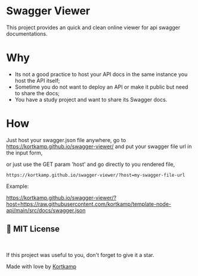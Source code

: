 # Swagger Viewer
 This project provides an quick and clean online viewer for api swagger documentations.

 


# Why
 * Its not a good practice to host your API docs in the same instance you host the API itself;
 * Sometime you do not want to deploy an API or make it public but need to share the docs;
 * You have a study project and want to share its Swagger docs.

 # How 
 Just host your swagger.json file anywhere, go to 
 https://kortkamp.github.io/swagger-viewer/ 
and put your swagger file url in the input form,


 or just use the GET param 'host' and go directly to you rendered file,

 ```
 https://kortkamp.github.io/swagger-viewer/?host=my-swagger-file-url
 ```
Example:

 https://kortkamp.github.io/swagger-viewer/?host=https://raw.githubusercontent.com/kortkamp/template-node-api/main/src/docs/swagger.json


## :book: MIT License


<br>

If this project was useful to you, don't forget to give it a star.

Made with love by [Kortkamp](https://github.com/kortkamp)